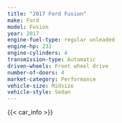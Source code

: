```yaml
---
title: "2017 Ford Fusion"
make: Ford
model: Fusion
year: 2017
engine-fuel-type: regular unleaded
engine-hp: 231
engine-cylinders: 4
transmission-type: Automatic
driven-wheels: Front wheel drive
number-of-doors: 4
market-category: Performance
vehicle-size: Midsize
vehicle-style: Sedan
---
```


{{< car_info >}}
